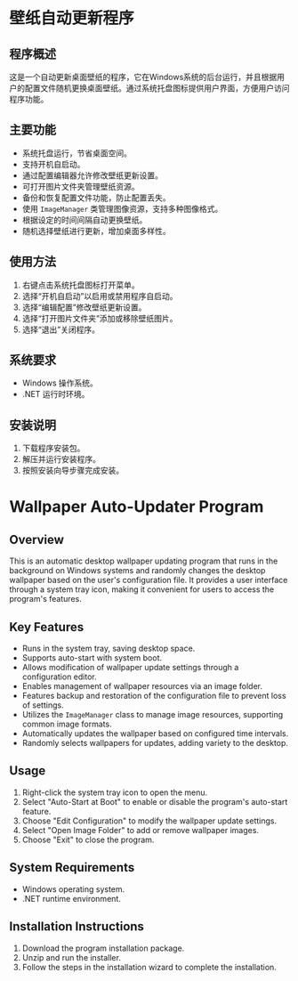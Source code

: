 
# 壁纸自动更新程序

## 程序概述
这是一个自动更新桌面壁纸的程序，它在Windows系统的后台运行，并且根据用户的配置文件随机更换桌面壁纸。通过系统托盘图标提供用户界面，方便用户访问程序功能。

## 主要功能
- 系统托盘运行，节省桌面空间。
- 支持开机自启动。
- 通过配置编辑器允许修改壁纸更新设置。
- 可打开图片文件夹管理壁纸资源。
- 备份和恢复配置文件功能，防止配置丢失。
- 使用 `ImageManager` 类管理图像资源，支持多种图像格式。
- 根据设定的时间间隔自动更换壁纸。
- 随机选择壁纸进行更新，增加桌面多样性。

## 使用方法
1. 右键点击系统托盘图标打开菜单。
2. 选择“开机自启动”以启用或禁用程序自启动。
3. 选择“编辑配置”修改壁纸更新设置。
4. 选择“打开图片文件夹”添加或移除壁纸图片。
5. 选择“退出”关闭程序。

## 系统要求
- Windows 操作系统。
- .NET 运行时环境。

## 安装说明
1. 下载程序安装包。
2. 解压并运行安装程序。
3. 按照安装向导步骤完成安装。



# Wallpaper Auto-Updater Program

## Overview
This is an automatic desktop wallpaper updating program that runs in the background on Windows systems and randomly changes the desktop wallpaper based on the user's configuration file.
It provides a user interface through a system tray icon, making it convenient for users to access the program's features.

## Key Features
- Runs in the system tray, saving desktop space.
- Supports auto-start with system boot.
- Allows modification of wallpaper update settings through a configuration editor.
- Enables management of wallpaper resources via an image folder.
- Features backup and restoration of the configuration file to prevent loss of settings.
- Utilizes the `ImageManager` class to manage image resources, supporting common image formats.
- Automatically updates the wallpaper based on configured time intervals.
- Randomly selects wallpapers for updates, adding variety to the desktop.

## Usage
1. Right-click the system tray icon to open the menu.
2. Select "Auto-Start at Boot" to enable or disable the program's auto-start feature.
3. Choose "Edit Configuration" to modify the wallpaper update settings.
4. Select "Open Image Folder" to add or remove wallpaper images.
5. Choose "Exit" to close the program.

## System Requirements
- Windows operating system.
- .NET runtime environment.

## Installation Instructions
1. Download the program installation package.
2. Unzip and run the installer.
3. Follow the steps in the installation wizard to complete the installation.
